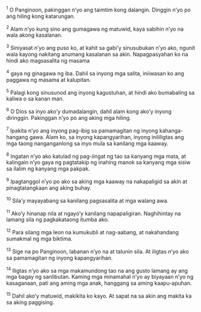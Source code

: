 <sup>1</sup>
O Panginoon, pakinggan nʼyo ang taimtim kong dalangin. Dinggin nʼyo po ang hiling kong katarungan. 

<sup>2</sup>
Alam nʼyo kung sino ang gumagawa ng matuwid, kaya sabihin nʼyo na wala akong kasalanan. 

<sup>3</sup>
Siniyasat nʼyo ang puso ko, at kahit sa gabiʼy sinusubukan nʼyo ako, ngunit wala kayong nakitang anumang kasalanan sa akin. Napagpasyahan ko na hindi ako magsasalita ng masama 

<sup>4</sup>
gaya ng ginagawa ng iba. Dahil sa inyong mga salita, iniiwasan ko ang paggawa ng masama at kalupitan. 

<sup>5</sup>
Palagi kong sinusunod ang inyong kagustuhan, at hindi ako bumabaling sa kaliwa o sa kanan man. 

<sup>6</sup>
O Dios sa inyo akoʼy dumadalangin, dahil alam kong akoʼy inyong diringgin. Pakinggan nʼyo po ang aking mga hiling. 

<sup>7</sup>
Ipakita nʼyo ang inyong pag-ibig sa pamamagitan ng inyong kahanga-hangang gawa. Alam ko, sa inyong kapangyarihan, inyong inililigtas ang mga taong nanganganlong sa inyo mula sa kanilang mga kaaway. 

<sup>8</sup>
Ingatan nʼyo ako katulad ng pag-iingat ng tao sa kanyang mga mata, at kalingain nʼyo gaya ng pagtatakip ng inahing manok sa kanyang mga sisiw sa ilalim ng kanyang mga pakpak. 

<sup>9</sup>
Ipagtanggol nʼyo po ako sa aking mga kaaway na nakapaligid sa akin at pinagtatangkaan ang aking buhay. 

<sup>10</sup>
Silaʼy mayayabang sa kanilang pagsasalita at mga walang awa. 

<sup>11</sup>
Akoʼy hinanap nila at ngayoʼy kanilang napapaligiran. Naghihintay na lamang sila ng pagkakataong itumba ako. 

<sup>12</sup>
Para silang mga leon na kumukubli at nag-aabang, at nakahandang sumakmal ng mga biktima. 

<sup>13</sup>
Sige na po Panginoon, labanan nʼyo na at talunin sila. At iligtas nʼyo ako sa pamamagitan ng inyong kapangyarihan. 

<sup>14</sup>
Iligtas nʼyo ako sa mga makamundong tao na ang gusto lamang ay ang mga bagay ng sanlibutan. Kaming mga minamahal nʼyo ay biyayaan nʼyo ng kasaganaan, pati ang aming mga anak, hanggang sa aming kaapu-apuhan. 

<sup>15</sup>
Dahil akoʼy matuwid, makikita ko kayo. At sapat na sa akin ang makita ka sa aking paggising.